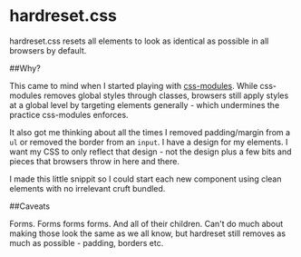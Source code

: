 hardreset.css
=============

hardreset.css resets all elements to look as identical as possible in all browsers by default. 

##Why?

This came to mind when I started playing with [css-modules](https://github.com/css-modules/css-modules). While css-modules removes global styles through classes, browsers still apply styles at a global level by targeting elements generally - which undermines the practice css-modules enforces.

It also got me thinking about all the times I removed padding/margin from a `ul` or removed the border from an `input`. I have a design for my elements. I want my CSS to only reflect that design - not the design plus a few bits and pieces that browsers throw in here and there.

I made this little snippit so I could start each new component using clean elements with no irrelevant cruft bundled.

##Caveats

Forms. Forms forms forms. And all of their children. Can't do much about making those look the same as we all know, but hardreset still removes as much as possible - padding, borders etc.
